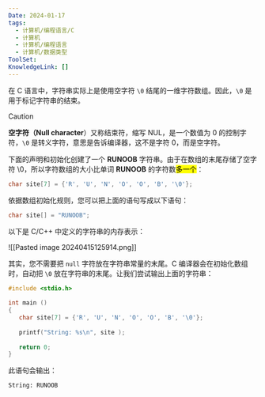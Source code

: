 ```yaml
---
Date: 2024-01-17
tags:
  - 计算机/编程语言/C
  - 计算机
  - 计算机/编程语言
  - 计算机/数据类型
ToolSet: 
KnowledgeLink: []
---
```

在 C 语言中，字符串实际上是使用空字符 `\0` 结尾的一维字符数组。因此，`\0` 是用于标记字符串的结束。

> [!caution]
> **空字符（Null character**）又称结束符，缩写 NUL，是一个数值为 0 的控制字符，`\0` 是转义字符，意思是告诉编译器，这不是字符 0，而是空字符。

下面的声明和初始化创建了一个 **RUNOOB** 字符串。由于在数组的末尾存储了空字符 \0，所以字符数组的大小比单词 **RUNOOB** 的字符数<mark class="hltr-red">多一个</mark>：

```c
char site[7] = {'R', 'U', 'N', 'O', 'O', 'B', '\0'};
```

依据数组初始化规则，您可以把上面的语句写成以下语句：

```c
char site[] = "RUNOOB";
```

以下是 C/C++ 中定义的字符串的内存表示：

![[Pasted image 20240415125914.png]]

其实，您不需要把 `null` 字符放在字符串常量的末尾。C 编译器会在初始化数组时，自动把 `\0` 放在字符串的末尾。让我们尝试输出上面的字符串：

```c
#include <stdio.h>
 
int main ()
{
   char site[7] = {'R', 'U', 'N', 'O', 'O', 'B', '\0'};
 
   printf("String: %s\n", site );
 
   return 0;
}

```

此语句会输出：

`String: RUNOOB`